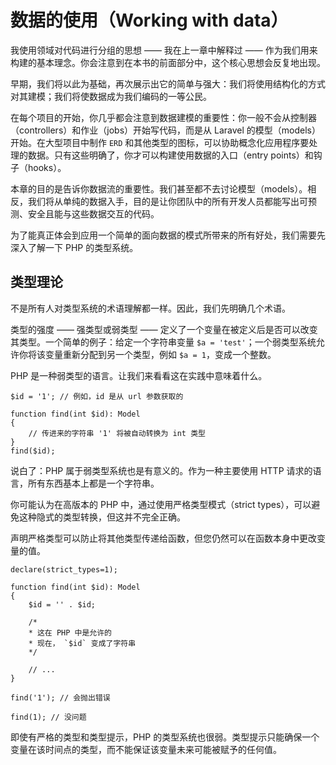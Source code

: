# 数据的使用（Working with data）

我使用领域对代码进行分组的思想 —— 我在上一章中解释过 —— 作为我们用来构建的基本理念。你会注意到在本书的前面部分中，这个核心思想会反复地出现。


早期，我们将以此为基础，再次展示出它的简单与强大：我们将使用结构化的方式对其建模；我们将使数据成为我们编码的一等公民。

在每个项目的开始，你几乎都会注意到数据建模的重要性：你一般不会从控制器（controllers）和作业（jobs）开始写代码，而是从 Laravel 的模型（models）开始。在大型项目中制作 `ERD` 和其他类型的图标，可以协助概念化应用程序要处理的数据。只有这些明确了，你才可以构建使用数据的入口（entry points）和钩子（hooks）。

本章的目的是告诉你数据流的重要性。我们甚至都不去讨论模型（models）。相反，我们将从单纯的数据入手，目的是让你团队中的所有开发人员都能写出可预测、安全且能与这些数据交互的代码。


为了能真正体会到应用一个简单的面向数据的模式所带来的所有好处，我们需要先深入了解一下 PHP 的类型系统。

## 类型理论

不是所有人对类型系统的术语理解都一样。因此，我们先明确几个术语。


类型的强度 —— 强类型或弱类型 —— 定义了一个变量在被定义后是否可以改变其类型。一个简单的例子：给定一个字符串变量 `$a = 'test'`；一个弱类型系统允许你将该变量重新分配到另一个类型，例如 `$a = 1`，变成一个整数。

PHP 是一种弱类型的语言。让我们来看看这在实践中意味着什么。

```
$id = '1'; // 例如，id 是从 url 参数获取的

function find(int $id): Model
{
    // 传进来的字符串 '1' 将被自动转换为 int 类型
}
find($id);
```

说白了：PHP 属于弱类型系统也是有意义的。作为一种主要使用 HTTP 请求的语言，所有东西基本上都是一个字符串。

你可能认为在高版本的 PHP 中，通过使用严格类型模式（strict types），可以避免这种隐式的类型转换，但这并不完全正确。

声明严格类型可以防止将其他类型传递给函数，但您仍然可以在函数本身中更改变量的值。

```
declare(strict_types=1);

function find(int $id): Model
{
    $id = '' . $id;

    /*
    * 这在 PHP 中是允许的
    * 现在， `$id` 变成了字符串
    */

    // ...
}

find('1'); // 会抛出错误

find(1); // 没问题
```

即使有严格的类型和类型提示，PHP 的类型系统也很弱。类型提示只能确保一个变量在该时间点的类型，而不能保证该变量未来可能被赋予的任何值。


